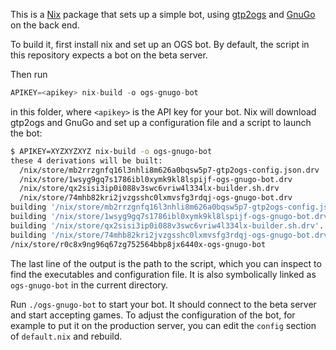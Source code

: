 This is a [Nix](https://nixos.org/) package that sets up a simple bot,
using [gtp2ogs](https://github.com/online-go/gtp2ogs) and
[GnuGo](https://www.gnu.org/software/gnugo/) on the back end.

To build it, first install nix and set up an OGS bot. By default, the
script in this repository expects a bot on the beta server.

Then run

```s
APIKEY=<apikey> nix-build -o ogs-gnugo-bot
```

in this folder, where `<apikey>` is the API key for your bot. Nix
will download gtp2ogs and GnuGo and set up a configuration file and a
script to launch the bot:

```sh
$ APIKEY=XYZXYZXYZ nix-build -o ogs-gnugo-bot
these 4 derivations will be built:
  /nix/store/mb2rrzgnfq16l3nhli8m626a0bqsw5p7-gtp2ogs-config.json.drv
  /nix/store/1wsyg9gq7s1786ibl0xymk9kl8lspijf-ogs-gnugo-bot.drv
  /nix/store/qx2sisi3ip0i088v3swc6vriw4l334lx-builder.sh.drv
  /nix/store/74mhb82kri2jvzgsshc0lxmvsfg3rdqj-ogs-gnugo-bot.drv
building '/nix/store/mb2rrzgnfq16l3nhli8m626a0bqsw5p7-gtp2ogs-config.json.drv'...
building '/nix/store/1wsyg9gq7s1786ibl0xymk9kl8lspijf-ogs-gnugo-bot.drv'...
building '/nix/store/qx2sisi3ip0i088v3swc6vriw4l334lx-builder.sh.drv'...
building '/nix/store/74mhb82kri2jvzgsshc0lxmvsfg3rdqj-ogs-gnugo-bot.drv'...
/nix/store/r0c8x9ng96q67zg752564bbp8jx6440x-ogs-gnugo-bot
```

The last line of the output is the path to the script, which you can
inspect to find the executables and configuration file.  It is also
symbolically linked as `ogs-gnugo-bot` in the current directory.

Run `./ogs-gnugo-bot` to start your bot. It should connect to the beta
server and start accepting games. To adjust the configuration of the
bot, for example to put it on the production server, you can edit the
`config` section of `default.nix` and rebuild.
